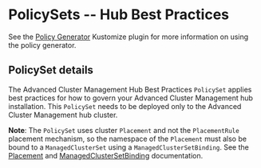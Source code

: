 # PolicySets -- Hub Best Practices

See the [Policy Generator](https://github.com/stolostron/policy-generator-plugin) 
Kustomize plugin for more information on using the policy generator.

## PolicySet details

The Advanced Cluster Management Hub Best Practices `PolicySet` applies best practices for how to govern your Advanced Cluster Management hub installation. 
This `PolicySet` needs to be deployed only to the Advanced Cluster Management hub cluster. 

**Note**: The `PolicySet` uses cluster `Placement` and not the `PlacementRule` placement mechanism, so the namespace of
the `Placement` must also be bound to a `ManagedClusterSet` using a `ManagedClusterSetBinding`. See the
[Placement](https://access.redhat.com/documentation/en-us/red_hat_advanced_cluster_management_for_kubernetes/2.8/html/clusters/cluster_mce_overview#placement-overview)
and
[ManagedClusterSetBinding](https://access.redhat.com/documentation/en-us/red_hat_advanced_cluster_management_for_kubernetes/2.8/html/clusters/cluster_mce_overview#creating-managedclustersetbinding)
documentation.
